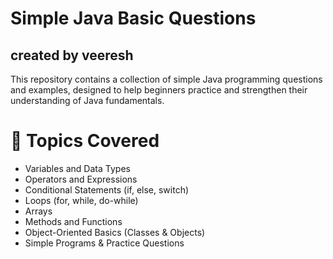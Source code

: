 # Simple Java Basic Questions

## created by veeresh

This repository contains a collection of simple Java programming questions and examples, designed to help beginners practice and strengthen their understanding of Java fundamentals.

# 📌 Topics Covered

- Variables and Data Types
- Operators and Expressions
- Conditional Statements (if, else, switch)
- Loops (for, while, do-while)
- Arrays
- Methods and Functions
- Object-Oriented Basics (Classes & Objects)
- Simple Programs & Practice Questions
